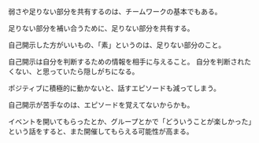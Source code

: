 弱さや足りない部分を共有するのは、チームワークの基本でもある。

足りない部分を補い合うために、足りない部分を共有する。

自己開示した方がいいもの、「素」というのは、足りない部分のこと。

自己開示は自分を判断するための情報を相手に与えること。
自分を判断されたくない、と思っていたら隠しがちになる。

ポジティブに積極的に動かないと、話すエピソードも減ってしまう。

自己開示が苦手なのは、エピソードを覚えてないからかも。

イベントを開いてもらったとか、グループとかで「どういうことが楽しかった」という話をすると、また開催してもらえる可能性が高まる。
